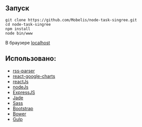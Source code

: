 ## Запуск

```
git clone https://github.com/Mobelis/node-task-singree.git
cd node-task-singree
npm install
node bin/www
```

В браузере [localhost](http://localhost:3000)

## Использовано:
- [rss-parser](https://github.com/bobby-brennan/rss-parser)
- [react-google-charts](https://github.com/rakannimer/react-google-charts)
- [reactJs](https://facebook.github.io/react/)
- [nodeJs](https://nodejs.org/en/)
- [ExpressJS](http://expressjs.com/)
- [Jade](http://jade-lang.com/)
- [Sass](http://sass-lang.com/)
- [Bootstrap](http://getbootstrap.com/)
- [Bower](http://bower.io/)
- [Gulp](http://gulpjs.com/)